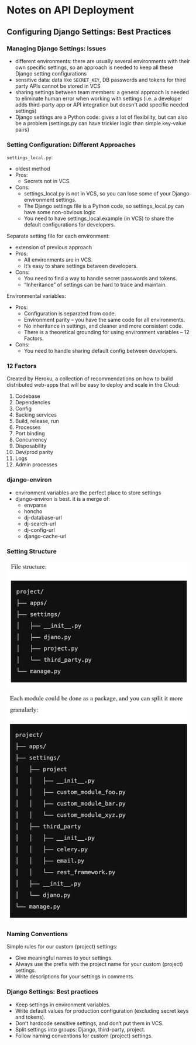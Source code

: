 # Notes on API Deployment

## Configuring Django Settings: Best Practices

### Managing Django Settings: Issues

- different environments: there are usually several environments with their own specific settings, so an approach is needed to keep all these Django setting configurations
- sensitive data: data like `SECRET_KEY`, DB passwords and tokens for third party APIs cannot be stored in VCS
- sharing settings between team members: a general approach is needed to eliminate human error when working with settings (i.e. a developer adds third-party app or API integration but doesn't add specific needed settings)
- Django settings are a Python code: gives a lot of flexibility, but can also be a problem (settings.py can have trickier logic than simple key-value pairs)

### Setting Configuration: Different Approaches

`settings_local.py`:

- oldest method
- Pros:
  - Secrets not in VCS.
- Cons:
  - settings_local.py is not in VCS, so you can lose some of your Django environment settings.
  - The Django settings file is a Python code, so settings_local.py can have some non-obvious logic
  - You need to have settings_local.example (in VCS) to share the default configurations for developers.

Separate setting file for each environment:

- extension of previous approach
- Pros:
  - All environments are in VCS.
  - It’s easy to share settings between developers.
- Cons:
  - You need to find a way to handle secret passwords and tokens.
  - “Inheritance” of settings can be hard to trace and maintain.

Environmental variables:

- Pros:
  - Configuration is separated from code.
  - Environment parity – you have the same code for all environments.
  - No inheritance in settings, and cleaner and more consistent code.
  - There is a theoretical grounding for using environment variables – 12 Factors.
- Cons:
  - You need to handle sharing default config between developers.

### 12 Factors

Created by Heroku, a collection of recommendations on how to build distributed web-apps that will be easy to deploy and scale in the Cloud:

1. Codebase
2. Dependencies
3. Config
4. Backing services
5. Build, release, run
6. Processes
7. Port binding
8. Concurrency
9. Disposability
10. Dev/prod parity
11. Logs
12. Admin processes

### django-environ

- environment variables are the perfect place to store settings
- django-environ is best. it is a merge of:
  - envparse
  - honcho
  - dj-database-url
  - dj-search-url
  - dj-config-url
  - django-cache-url

### Setting Structure

![File Structure Screenshot](./401-class-34-img1.png)

![Granular File Structure Screenshot](./401-class-34-img2.png)

### Naming Conventions

Simple rules for our custom (project) settings:

- Give meaningful names to your settings.
- Always use the prefix with the project name for your custom (project) settings.
- Write descriptions for your settings in comments.

### Django Settings: Best practices

- Keep settings in environment variables.
- Write default values for production configuration (excluding secret keys and tokens).
- Don’t hardcode sensitive settings, and don’t put them in VCS.
- Split settings into groups: Django, third-party, project.
- Follow naming conventions for custom (project) settings.
